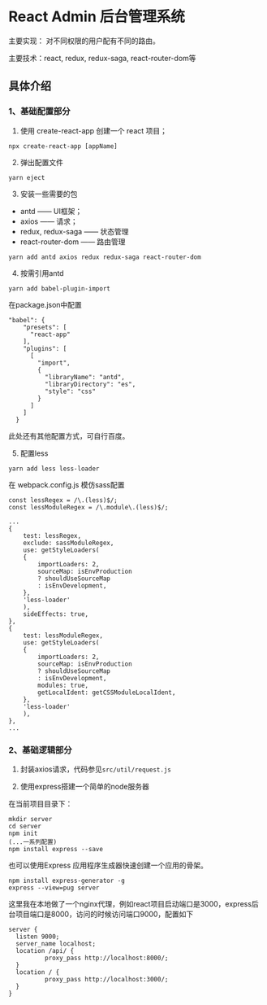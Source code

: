 # React Admin 后台管理系统

主要实现： 对不同权限的用户配有不同的路由。

主要技术：react, redux, redux-saga, react-router-dom等

## 具体介绍

### 1、基础配置部分

1. 使用 create-react-app 创建一个 react 项目；

```
npx create-react-app [appName]
```

2. 弹出配置文件

```
yarn eject
```

3. 安装一些需要的包

- antd —— UI框架；
- axios —— 请求；
- redux, redux-saga —— 状态管理
- react-router-dom —— 路由管理

```
yarn add antd axios redux redux-saga react-router-dom
```

4. 按需引用antd

```
yarn add babel-plugin-import
```

在package.json中配置

```
"babel": {
    "presets": [
      "react-app"
    ],
    "plugins": [
      [
        "import",
        {
          "libraryName": "antd",
          "libraryDirectory": "es",
          "style": "css"
        }
      ]
    ]
  }
```

此处还有其他配置方式，可自行百度。

5. 配置less

```
yarn add less less-loader
```

在 webpack.config.js 模仿sass配置

```
const lessRegex = /\.(less)$/;
const lessModuleRegex = /\.module\.(less)$/;

...
{
    test: lessRegex,
    exclude: sassModuleRegex,
    use: getStyleLoaders(
    {
        importLoaders: 2,
        sourceMap: isEnvProduction
        ? shouldUseSourceMap
        : isEnvDevelopment,
    },
    'less-loader'
    ),
    sideEffects: true,
},
{
    test: lessModuleRegex,
    use: getStyleLoaders(
    {
        importLoaders: 2,
        sourceMap: isEnvProduction
        ? shouldUseSourceMap
        : isEnvDevelopment,
        modules: true,
        getLocalIdent: getCSSModuleLocalIdent,
    },
    'less-loader'
    ),
},
...

```

### 2、基础逻辑部分

1. 封装axios请求，代码参见```src/util/request.js```

2. 使用express搭建一个简单的node服务器

在当前项目目录下：

```
mkdir server
cd server
npm init
(...一系列配置)
npm install express --save
```

也可以使用Express 应用程序生成器快速创建一个应用的骨架。

```
npm install express-generator -g
express --view=pug server
```

这里我在本地做了一个nginx代理，例如react项目启动端口是3000，express后台项目端口是8000，访问的时候访问端口9000，配置如下

```
server {
  listen 9000;
  server_name localhost;
  location /api/ {
          proxy_pass http://localhost:8000/;
  }
  location / {
          proxy_pass http://localhost:3000/;
  }
}
```
